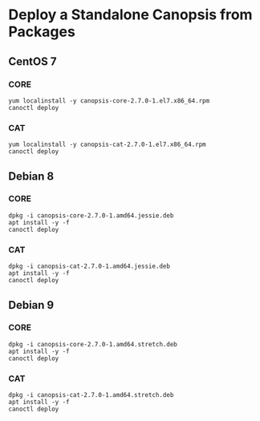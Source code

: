 # Deploy a Standalone Canopsis from Packages

## CentOS 7

### CORE

```
yum localinstall -y canopsis-core-2.7.0-1.el7.x86_64.rpm
canoctl deploy
```

### CAT

```
yum localinstall -y canopsis-cat-2.7.0-1.el7.x86_64.rpm
canoctl deploy
```

## Debian 8

### CORE

```
dpkg -i canopsis-core-2.7.0-1.amd64.jessie.deb
apt install -y -f
canoctl deploy
```

### CAT

```
dpkg -i canopsis-cat-2.7.0-1.amd64.jessie.deb
apt install -y -f
canoctl deploy
```

## Debian 9

### CORE

```
dpkg -i canopsis-core-2.7.0-1.amd64.stretch.deb
apt install -y -f
canoctl deploy
```

### CAT

```
dpkg -i canopsis-cat-2.7.0-1.amd64.stretch.deb
apt install -y -f
canoctl deploy
```
